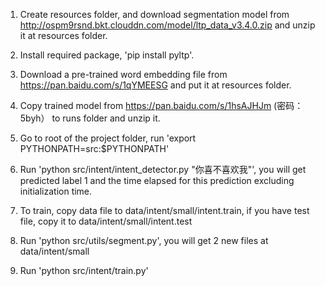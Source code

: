 1. Create resources folder, and download segmentation model from http://ospm9rsnd.bkt.clouddn.com/model/ltp_data_v3.4.0.zip and unzip it at resources folder.
2. Install required package, 'pip install pyltp'.
3. Download a pre-trained word embedding file from https://pan.baidu.com/s/1qYMEESG and put it at resources folder.
4. Copy trained model from https://pan.baidu.com/s/1hsAJHJm (密码：5byh） to runs folder and unzip it.
5. Go to root of the project folder, run 'export PYTHONPATH=src:$PYTHONPATH'
6. Run 'python src/intent/intent_detector.py "你喜不喜欢我"', you will get predicted label 1 and the time elapsed for this prediction excluding initialization time.

7. To train, copy data file to data/intent/small/intent.train, if you have test file, copy it to data/intent/small/intent.test
8. Run 'python src/utils/segment.py', you will get 2 new files at data/intent/small
9. Run 'python src/intent/train.py'
